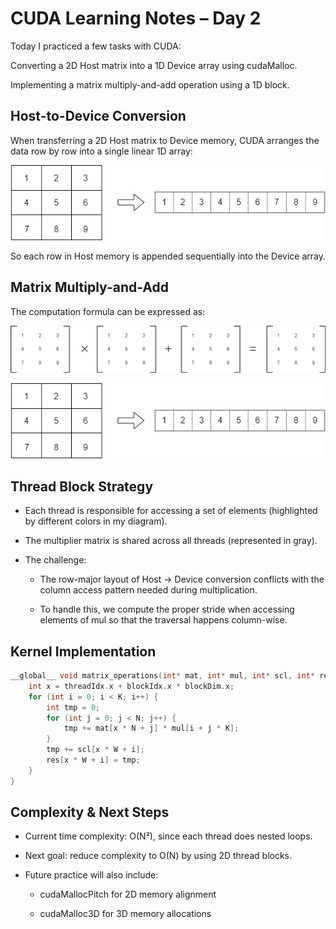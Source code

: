 # CUDA Learning Notes – Day 2
Today I practiced a few tasks with CUDA:

Converting a 2D Host matrix into a 1D Device array using cudaMalloc.

Implementing a matrix multiply-and-add operation using a 1D block.

## Host-to-Device Conversion
When transferring a 2D Host matrix to Device memory, CUDA arranges the data row by row into a single linear 1D array:

![Device Data Layout](https://github.com/raind-dev/CUDA-Programming/blob/main/C%26C%2B%2B%20CUDA/img/Device%20Data%20Layout.jpg)

So each row in Host memory is appended sequentially into the Device array.

## Matrix Multiply-and-Add
The computation formula can be expressed as:

![Matrix Multiply and Add](https://github.com/raind-dev/CUDA-Programming/blob/main/C%26C%2B%2B%20CUDA/img/Matrix%20Multiply%20Addtion.jpg)

![Matrix Multiply and Add V2](https://github.com/raind-dev/CUDA-Programming/blob/main/C%26C%2B%2B%20CUDA/img/Device%20Data%20Layout.jpg)

## Thread Block Strategy
- Each thread is responsible for accessing a set of elements (highlighted by different colors in my diagram).

- The multiplier matrix is shared across all threads (represented in gray).

- The challenge:

    - The row-major layout of Host → Device conversion conflicts with the column access pattern needed during multiplication.

    - To handle this, we compute the proper stride when accessing elements of mul so that the traversal happens column-wise.

## Kernel Implementation
```cpp
__global__ void matrix_operations(int* mat, int* mul, int* scl, int* res, int N, int K, int W) {
    int x = threadIdx.x + blockIdx.x * blockDim.x;
    for (int i = 0; i < K; i++) {
        int tmp = 0;
        for (int j = 0; j < N; j++) {
            tmp += mat[x * N + j] * mul[i + j * K];
        }
        tmp += scl[x * W + i];
        res[x * W + i] = tmp;
    }
}
```

## Complexity & Next Steps
- Current time complexity: O(N²), since each thread does nested loops.

- Next goal: reduce complexity to O(N) by using 2D thread blocks.

- Future practice will also include:

    - cudaMallocPitch for 2D memory alignment

    - cudaMalloc3D for 3D memory allocations
